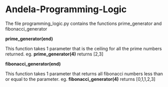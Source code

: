# Andela-Programming-Logic
The file programming_logic.py contains the functions prime_generator and fibonacci_generator

**prime_generator(end)**

This function takes 1 parameter that is the ceiling for all the prime numbers returned. eg. **prime_generator(4)** returns [2,3]

**fibonacci_generator(end)**

This function takes 1 parameter that returns all fibonacci numbers less than or equal to the parameter. eg. **fibonacci_generator(4)** returns [0,1,1,2,3]
